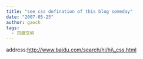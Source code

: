 ```yaml
---
title: "see css defination of this blog someday"
date: "2007-05-25"
author: gaoch
tags:
  - 百度空间
---
```


address:http://www.baidu.com/search/hi/hi\_css.html
